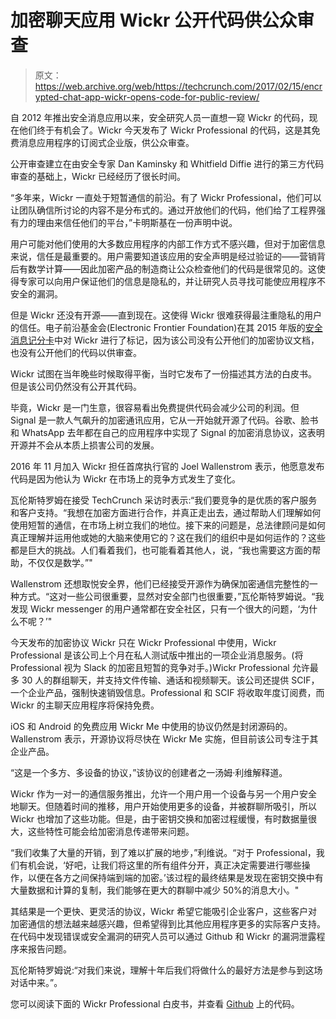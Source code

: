 # 加密聊天应用 Wickr 公开代码供公众审查

> 原文：<https://web.archive.org/web/https://techcrunch.com/2017/02/15/encrypted-chat-app-wickr-opens-code-for-public-review/>

自 2012 年推出安全消息应用以来，安全研究人员一直想一窥 Wickr 的代码，现在他们终于有机会了。Wickr 今天发布了 Wickr Professional 的代码，这是其免费消息应用程序的订阅式企业版，供公众审查。

公开审查建立在由安全专家 Dan Kaminsky 和 Whitfield Diffie 进行的第三方代码审查的基础上，Wickr 已经经历了很长时间。

“多年来，Wickr 一直处于短暂通信的前沿。有了 Wickr Professional，他们可以让团队确信所讨论的内容不是分布式的。通过开放他们的代码，他们给了工程界强有力的理由来信任他们的平台，”卡明斯基在一份声明中说。

用户可能对他们使用的大多数应用程序的内部工作方式不感兴趣，但对于加密信息来说，信任是最重要的。用户需要知道该应用的安全声明是经过验证的——营销背后有数学计算——因此加密产品的制造商让公众检查他们的代码是很常见的。这使得专家可以向用户保证他们的信息是隐私的，并让研究人员寻找可能使应用程序不安全的漏洞。

但是 Wickr 还没有开源——直到现在。这使得 Wickr 很难获得最注重隐私的用户的信任。电子前沿基金会(Electronic Frontier Foundation)在其 2015 年版的[安全消息记分卡](https://web.archive.org/web/20230307214705/https://www.eff.org/node/82654)中对 Wickr 进行了标记，因为该公司没有公开他们的加密协议文档，也没有公开他们的代码以供审查。

Wickr 试图在当年晚些时候取得平衡，当时它发布了一份描述其方法的白皮书。但是该公司仍然没有公开其代码。

毕竟，Wickr 是一门生意，很容易看出免费提供代码会减少公司的利润。但 Signal 是一款人气飙升的加密通讯应用，它从一开始就开源了代码。谷歌、脸书和 WhatsApp 去年都在自己的应用程序中实现了 Signal 的加密消息协议，这表明开源并不会从本质上损害公司的发展。

2016 年 11 月加入 Wickr 担任首席执行官的 Joel Wallenstrom 表示，他愿意发布代码是因为他认为 Wickr 在市场上的竞争方式发生了变化。

瓦伦斯特罗姆在接受 TechCrunch 采访时表示:“我们要竞争的是优质的客户服务和客户支持。“我想在加密方面进行合作，并真正走出去，通过帮助人们理解如何使用短暂的通信，在市场上树立我们的地位。接下来的问题是，总法律顾问是如何真正理解并运用他或她的大脑来使用它的？这在我们的组织中是如何运作的？这些都是巨大的挑战。人们看着我们，也可能看着其他人，说，“我也需要这方面的帮助，不仅仅是数学。”"

Wallenstrom 还想取悦安全界，他们已经接受开源作为确保加密通信完整性的一种方式。“这对一些公司很重要，显然对安全部门也很重要，”瓦伦斯特罗姆说。“我发现 Wickr messenger 的用户通常都在安全社区，只有一个很大的问题，‘为什么不呢？’"

今天发布的加密协议 Wickr 只在 Wickr Professional 中使用，Wickr Professional 是该公司上个月在私人测试版中推出的一项企业消息服务。(将 Professional 视为 Slack 的加密且短暂的竞争对手。)Wickr Professional 允许最多 30 人的群组聊天，并支持文件传输、通话和视频聊天。该公司还提供 SCIF，一个企业产品，强制快速销毁信息。Professional 和 SCIF 将收取年度订阅费，而 Wickr 的主聊天应用程序将保持免费。

iOS 和 Android 的免费应用 Wickr Me 中使用的协议仍然是封闭源码的。Wallenstrom 表示，开源协议将尽快在 Wickr Me 实施，但目前该公司专注于其企业产品。

“这是一个多方、多设备的协议，”该协议的创建者之一汤姆·利维解释道。

Wickr 作为一对一的通信服务推出，允许一个用户用一个设备与另一个用户安全地聊天。但随着时间的推移，用户开始使用更多的设备，并被群聊所吸引，所以 Wickr 也增加了这些功能。但是，由于密钥交换和加密过程缓慢，有时数据量很大，这些特性可能会给加密消息传递带来问题。

“我们收集了大量的开销，到了难以扩展的地步，”利维说。“对于 Professional，我们有机会说，‘好吧，让我们将这里的所有组件分开，真正决定需要进行哪些操作，以便在各方之间保持端到端的加密。’该过程的最终结果是发现在密钥交换中有大量数据和计算的复制，我们能够在更大的群聊中减少 50%的消息大小。"

其结果是一个更快、更灵活的协议，Wickr 希望它能吸引企业客户，这些客户对加密通信的想法越来越感兴趣，但希望得到比其他应用程序更多的实际客户支持。在代码中发现错误或安全漏洞的研究人员可以通过 Github 和 Wickr 的漏洞泄露程序来报告问题。

瓦伦斯特罗姆说:“对我们来说，理解十年后我们将做什么的最好方法是参与到这场对话中来。”。

您可以阅读下面的 Wickr Professional 白皮书，并查看 [Github](https://web.archive.org/web/20230307214705/https://github.com/WickrInc/wickr-crypto-c) 上的代码。